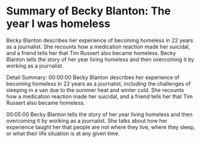 # Summary of Becky Blanton: The year I was homeless

Becky Blanton describes her experience of becoming homeless in 22 years as a journalist. She recounts how a medication reaction made her suicidal, and a friend tells her that Tim Russert also became homeless. Becky Blanton tells the story of her year living homeless and then overcoming it by working as a journalist.

Detail Summary: 
00:00:00
Becky Blanton describes her experience of becoming homeless in 22 years as a journalist, including the challenges of sleeping in a van due to the summer heat and winter cold. She recounts how a medication reaction made her suicidal, and a friend tells her that Tim Russert also became homeless.

00:05:00
Becky Blanton tells the story of her year living homeless and then overcoming it by working as a journalist. She talks about how her experience taught her that people are not where they live, where they sleep, or what their life situation is at any given time.

